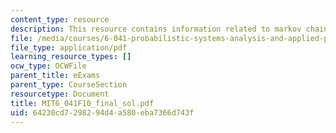 ```yaml
---
content_type: resource
description: This resource contains information related to markov chain.
file: /media/courses/6-041-probabilistic-systems-analysis-and-applied-probability-fall-2010/64230cd7298294d4a580eba7366d743f_MIT6_041F10_final_sol.pdf
file_type: application/pdf
learning_resource_types: []
ocw_type: OCWFile
parent_title: eExams
parent_type: CourseSection
resourcetype: Document
title: MIT6_041F10_final_sol.pdf
uid: 64230cd7-2982-94d4-a580-eba7366d743f
---
```

